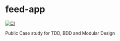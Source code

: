 # feed-app
[![CI](https://github.com/rvstykey/feed-app/actions/workflows/CI.yml/badge.svg)](https://github.com/rvstykey/feed-app/actions/workflows/CI.yml)

Public Case study for TDD, BDD and Modular Design

